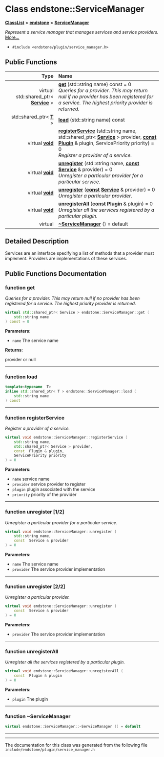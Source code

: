 

# Class endstone::ServiceManager



[**ClassList**](annotated.md) **>** [**endstone**](namespaceendstone.md) **>** [**ServiceManager**](classendstone_1_1ServiceManager.md)



_Represent a service manager that manages services and service providers._ [More...](#detailed-description)

* `#include <endstone/plugin/service_manager.h>`





































## Public Functions

| Type | Name |
| ---: | :--- |
| virtual std::shared\_ptr&lt; [**Service**](classendstone_1_1Service.md) &gt; | [**get**](#function-get) (std::string name) const = 0<br>_Queries for a provider. This may return null if no provider has been registered for a service. The highest priority provider is returned._  |
|  std::shared\_ptr&lt; [**T**](classendstone_1_1Vector.md) &gt; | [**load**](#function-load) (std::string name) const<br> |
| virtual [**void**](classendstone_1_1Vector.md) | [**registerService**](#function-registerservice) (std::string name, std::shared\_ptr&lt; [**Service**](classendstone_1_1Service.md) &gt; provider, [**const**](classendstone_1_1Vector.md) [**Plugin**](classendstone_1_1Plugin.md) & plugin, ServicePriority priority) = 0<br>_Register a provider of a service._  |
| virtual [**void**](classendstone_1_1Vector.md) | [**unregister**](#function-unregister-12) (std::string name, [**const**](classendstone_1_1Vector.md) [**Service**](classendstone_1_1Service.md) & provider) = 0<br>_Unregister a particular provider for a particular service._  |
| virtual [**void**](classendstone_1_1Vector.md) | [**unregister**](#function-unregister-22) ([**const**](classendstone_1_1Vector.md) [**Service**](classendstone_1_1Service.md) & provider) = 0<br>_Unregister a particular provider._  |
| virtual [**void**](classendstone_1_1Vector.md) | [**unregisterAll**](#function-unregisterall) ([**const**](classendstone_1_1Vector.md) [**Plugin**](classendstone_1_1Plugin.md) & plugin) = 0<br>_Unregister all the services registered by a particular plugin._  |
| virtual  | [**~ServiceManager**](#function-servicemanager) () = default<br> |




























## Detailed Description


Services are an interface specifying a list of methods that a provider must implement. Providers are implementations of these services. 


    
## Public Functions Documentation




### function get 

_Queries for a provider. This may return null if no provider has been registered for a service. The highest priority provider is returned._ 
```C++
virtual std::shared_ptr< Service > endstone::ServiceManager::get (
    std::string name
) const = 0
```





**Parameters:**


* `name` The service name 



**Returns:**

provider or null 





        

<hr>



### function load 

```C++
template<typename  T>
inline std::shared_ptr< T > endstone::ServiceManager::load (
    std::string name
) const
```




<hr>



### function registerService 

_Register a provider of a service._ 
```C++
virtual void endstone::ServiceManager::registerService (
    std::string name,
    std::shared_ptr< Service > provider,
    const  Plugin & plugin,
    ServicePriority priority
) = 0
```





**Parameters:**


* `name` service name 
* `provider` service provider to register 
* `plugin` plugin associated with the service 
* `priority` priority of the provider 




        

<hr>



### function unregister [1/2]

_Unregister a particular provider for a particular service._ 
```C++
virtual void endstone::ServiceManager::unregister (
    std::string name,
    const  Service & provider
) = 0
```





**Parameters:**


* `name` The service name 
* `provider` The service provider implementation 




        

<hr>



### function unregister [2/2]

_Unregister a particular provider._ 
```C++
virtual void endstone::ServiceManager::unregister (
    const  Service & provider
) = 0
```





**Parameters:**


* `provider` The service provider implementation 




        

<hr>



### function unregisterAll 

_Unregister all the services registered by a particular plugin._ 
```C++
virtual void endstone::ServiceManager::unregisterAll (
    const  Plugin & plugin
) = 0
```





**Parameters:**


* `plugin` The plugin 




        

<hr>



### function ~ServiceManager 

```C++
virtual endstone::ServiceManager::~ServiceManager () = default
```




<hr>

------------------------------
The documentation for this class was generated from the following file `include/endstone/plugin/service_manager.h`

